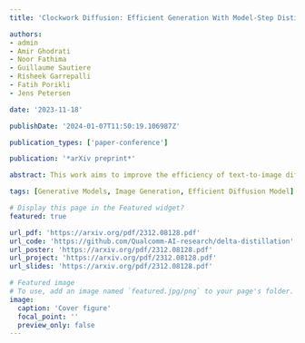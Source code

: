 ```yaml
---
title: 'Clockwork Diffusion: Efficient Generation With Model-Step Distillation'

authors:
- admin
- Amir Ghodrati
- Noor Fathima
- Guillaume Sautiere
- Risheek Garrepalli
- Fatih Porikli
- Jens Petersen

date: '2023-11-18'

publishDate: '2024-01-07T11:50:19.106987Z'

publication_types: ['paper-conference']

publication: '*arXiv preprint*'

abstract: This work aims to improve the efficiency of text-to-image diffusion models. While diffusion models use computationally expensive UNet-based denoising operations in every generation step, we identify that not all operations are equally relevant for the final output quality. In particular, we observe that UNet layers operating on high-res feature maps are relatively sensitive to small perturbations. In contrast, low-res feature maps influence the semantic layout of the final image and can often be perturbed with no noticeable change in the output. Based on this observation, we propose Clockwork Diffusion, a method that periodically reuses computation from preceding denoising steps to approximate low-res feature maps at one or more subsequent steps. For multiple baselines, and for both text-to-image generation and image editing, we demonstrate that Clockwork leads to comparable or improved perceptual scores with drastically reduced computational complexity. As an example, for Stable Diffusion v1.5 with 8 DPM++ steps we save 32% of FLOPs with negligible FID and CLIP change.

tags: [Generative Models, Image Generation, Efficient Diffusion Model]

# Display this page in the Featured widget?
featured: true

url_pdf: 'https://arxiv.org/pdf/2312.08128.pdf'
url_code: 'https://github.com/Qualcomm-AI-research/delta-distillation'
url_poster: 'https://arxiv.org/pdf/2312.08128.pdf'
url_project: 'https://arxiv.org/pdf/2312.08128.pdf'
url_slides: 'https://arxiv.org/pdf/2312.08128.pdf'

# Featured image
# To use, add an image named `featured.jpg/png` to your page's folder.
image:
  caption: 'Cover figure'
  focal_point: ''
  preview_only: false
---
```


